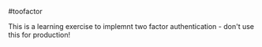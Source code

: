 #toofactor

This is a learning exercise to implemnt two factor authentication - don't use this for production!
